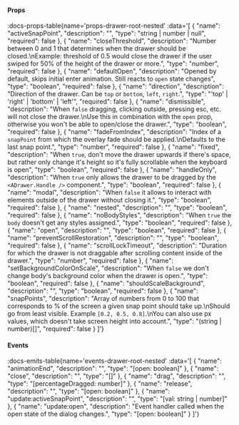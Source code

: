 <!-- This file was automatic generated. Do not edit it manually -->

#### Props
:docs-props-table{name='props-drawer-root-nested' :data='[
  {
    "name": "activeSnapPoint",
    "description": "",
    "type": "string | number | null",
    "required": false
  },
  {
    "name": "closeThreshold",
    "description": "Number between 0 and 1 that determines when the drawer should be closed.\\nExample: threshold of 0.5 would close the drawer if the user swiped for 50% of the height of the drawer or more.",
    "type": "number",
    "required": false
  },
  {
    "name": "defaultOpen",
    "description": "Opened by default, skips initial enter animation. Still reacts to `open` state changes",
    "type": "boolean",
    "required": false
  },
  {
    "name": "direction",
    "description": "Direction of the drawer. Can be `top` or `bottom`, `left`, `right`.",
    "type": "\'top\' | \'right\' | \'bottom\' | \'left\'",
    "required": false
  },
  {
    "name": "dismissible",
    "description": "When `false` dragging, clicking outside, pressing esc, etc. will not close the drawer.\\nUse this in combination with the `open` prop, otherwise you won't be able to open/close the drawer.",
    "type": "boolean",
    "required": false
  },
  {
    "name": "fadeFromIndex",
    "description": "Index of a `snapPoint` from which the overlay fade should be applied.\\nDefaults to the last snap point.",
    "type": "number",
    "required": false
  },
  {
    "name": "fixed",
    "description": "When `true`, don't move the drawer upwards if there's space, but rather only change it's height so it's fully scrollable when the keyboard is open",
    "type": "boolean",
    "required": false
  },
  {
    "name": "handleOnly",
    "description": "When `true` only allows the drawer to be dragged by the `<ADrawer.Handle />` component.",
    "type": "boolean",
    "required": false
  },
  {
    "name": "modal",
    "description": "When `false` it allows to interact with elements outside of the drawer without closing it.",
    "type": "boolean",
    "required": false
  },
  {
    "name": "nested",
    "description": "",
    "type": "boolean",
    "required": false
  },
  {
    "name": "noBodyStyles",
    "description": "When `true` the `body` doesn't get any styles assigned.",
    "type": "boolean",
    "required": false
  },
  {
    "name": "open",
    "description": "",
    "type": "boolean",
    "required": false
  },
  {
    "name": "preventScrollRestoration",
    "description": "",
    "type": "boolean",
    "required": false
  },
  {
    "name": "scrollLockTimeout",
    "description": "Duration for which the drawer is not draggable after scrolling content inside of the drawer.",
    "type": "number",
    "required": false
  },
  {
    "name": "setBackgroundColorOnScale",
    "description": "When `false` we don't change body's background color when the drawer is open.",
    "type": "boolean",
    "required": false
  },
  {
    "name": "shouldScaleBackground",
    "description": "",
    "type": "boolean",
    "required": false
  },
  {
    "name": "snapPoints",
    "description": "Array of numbers from 0 to 100 that corresponds to % of the screen a given snap point should take up.\\nShould go from least visible. Example `[0.2, 0.5, 0.8]`.\\nYou can also use px values, which doesn't take screen height into account.",
    "type": "(string | number)[]",
    "required": false
  }
]'} 

#### Events

:docs-emits-table{name='events-drawer-root-nested' :data='[
  {
    "name": "animationEnd",
    "description": "",
    "type": "[open: boolean]"
  },
  {
    "name": "close",
    "description": "",
    "type": "[]"
  },
  {
    "name": "drag",
    "description": "",
    "type": "[percentageDragged: number]"
  },
  {
    "name": "release",
    "description": "",
    "type": "[open: boolean]"
  },
  {
    "name": "update:activeSnapPoint",
    "description": "",
    "type": "[val: string | number]"
  },
  {
    "name": "update:open",
    "description": "Event handler called when the open state of the dialog changes.",
    "type": "[open: boolean]"
  }
]'} 

